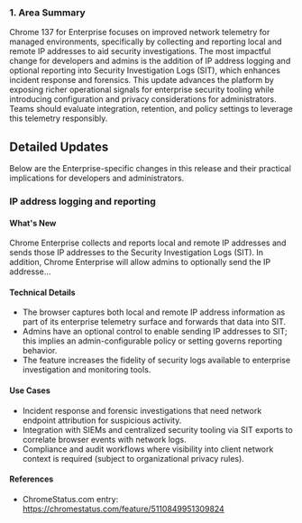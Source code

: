 ### 1. Area Summary

Chrome 137 for Enterprise focuses on improved network telemetry for managed environments, specifically by collecting and reporting local and remote IP addresses to aid security investigations. The most impactful change for developers and admins is the addition of IP address logging and optional reporting into Security Investigation Logs (SIT), which enhances incident response and forensics. This update advances the platform by exposing richer operational signals for enterprise security tooling while introducing configuration and privacy considerations for administrators. Teams should evaluate integration, retention, and policy settings to leverage this telemetry responsibly.

## Detailed Updates

Below are the Enterprise-specific changes in this release and their practical implications for developers and administrators.

### IP address logging and reporting

#### What's New
Chrome Enterprise collects and reports local and remote IP addresses and sends those IP addresses to the Security Investigation Logs (SIT). In addition, Chrome Enterprise will allow admins to optionally send the IP addresse...

#### Technical Details
- The browser captures both local and remote IP address information as part of its enterprise telemetry surface and forwards that data into SIT.
- Admins have an optional control to enable sending IP addresses to SIT; this implies an admin-configurable policy or setting governs reporting behavior.
- The feature increases the fidelity of security logs available to enterprise investigation and monitoring tools.

#### Use Cases
- Incident response and forensic investigations that need network endpoint attribution for suspicious activity.
- Integration with SIEMs and centralized security tooling via SIT exports to correlate browser events with network logs.
- Compliance and audit workflows where visibility into client network context is required (subject to organizational privacy rules).

#### References
- ChromeStatus.com entry: https://chromestatus.com/feature/5110849951309824
